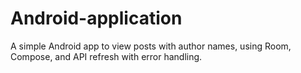 # Android-application
A simple Android app to view posts with author names, using Room, Compose, and API refresh with error handling.
